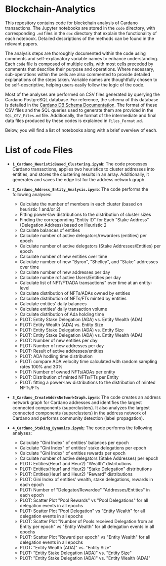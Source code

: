 # Blockchain-Analytics

This repository contains code for blockchain analysis of Cardano transactions. The Jupyter notebooks are stored in the `code` directory, with corresponding `.md` files in the `doc` directory that explain the functionality of each notebook. Detailed descriptions of the methods can be found in the relevant papers.

The analysis steps are thoroughly documented within the code using comments and self-explanatory variable names to enhance understanding. Each `code` file is composed of multiple cells, with most cells preceded by comments that describe their purpose and operations. Where necessary, sub-operations within the cells are also commented to provide detailed explanations of the steps taken. Variable names are thoughtfully chosen to be self-descriptive, helping users easily follow the logic of the code.

Most of the analyses are performed on CSV files generated by querying the Cardano PostgreSQL database. For reference, the schema of this database is detailed in the [Cardano DB Schema Documentation](https://github.com/IntersectMBO/cardano-db-sync/blob/13.3.0.0/doc/schema.md). The format of these CSV files and the SQL queries used to generate them are provided in the `SQL_CSV_Files.md` file. Additionally, the format of the intermediate and final data files produced by these codes is explained in `Files_Format.md`.

Below, you will find a list of notebooks along with a brief overview of each.

# List of `code` Files

- **`1_Cardano_HeuristicBased_Clustering.ipynb`**: The code processes Cardano transactions, applies two heuristics to cluster addresses into entities, and stores the clustering results in an array. Additionally, it generates and saves the edge list for the address network graph.

- **`2_Cardano_Address_Entity_Analysis.ipynb`**: The code performs the following analyses:
    - Calculate the number of members in each cluster (based on heuristic 1 and/or 2)
    - Fitting power-law distributions to the distribution of cluster sizes
    - Finding the corresponding "Entity ID" for Each "Stake Address" (Delegation Address) based on Heuristic 2
    - Calculate balances of entities
    - Calculate number of active delegators/rewarders (entities) per epoch
    - Calculate number of active delegators (Stake Addresses/Entities) per epoch
    - Calculate number of new entities over time
    - Calculate number of new "Byron", "Shelley", and "Stake" addresses over time
    - Calculate number of new addresses per day
    - Calculate numbe rof active Users/Entities per day
    - Calculate list of NFT/FT/ADA transactions" over time at an entity-level
    - Calculate distribution of NFTs/ADAs owned by entities
    - Calculate distribution of NFTs/FTs minted by entities
    - Calculate entities' daily balances
    - Calculate entities' daily transaction volume
    - Calculate distribution of Ada holding time
    - PLOT: Entity Stake Delegation (ADA) vs. Entity Wealth (ADA)
    - PLOT: Entity Wealth (ADA) vs. Entity Size
    - PLOT: Entity Stake Delegation (ADA) vs. Entity Size
    - PLOT: Entity Stake Delegation (ADA) vs. Entity Wealth (ADA)
    - PLOT: Number of new entities per day
    - PLOT: Number of new addresses per day
    - PLOT: Result of active addresses/entities
    - PLOT: ADA hodling time distribution
    - PLOT: compare ADA velocity time calculated with random sampling rates 100% and 30%
    - PLOT: Number of owned NFTs/ADAs per entity
    - PLOT: Distribution of minted NFTs/FTs per Entity
    - PLOT: fitting a power-law distributions to the distribution of minted NFTs/FTs

- **`3_Cardano_CreateAddrsNetworkGraph.ipynb`**: The code creates an address network graph for Cardano addresses and identifies the largest connected components (superclusters). It also analyzes the largest connected components (superclusters) in the address network of Cardano and performs community detection (label propagation).


- **`4_Cardano_Staking_Dynamics.ipynb`**; The code performs the following analyses:
    - Calculate "Gini Index" of entities' balances per epoch
    - Calculate "Gini Index" of entities' stake delegations per epoch
    - Calculate "Gini Index" of entities rewards per epoch
    - Calculate number of active delegators (Stake Addresses) per epoch
    - PLOT: Entities(Heur1 and Heur2) "Wealth" distributions
    - PLOT: Entities(Heur1 and Heur2) "Stake Delegation" distributions
    - PLOT: Entities(Heur1 and Heur2) "Reward" distributions
    - PLOT: Gini Index of entities' wealth, stake delegations, rewards in each epoch
    - PLOT: Number of "Delegator/Rewardee" "Addresses/Entities" in each epoch
    - PLOT: Scatter Plot "Pool Rewards" vs "Pool Delegations" for all delegation events in all epochs
    - PLOT: Scatter Plot "Pool Delegation" vs "Entity Wealth" for all delegation events in all epochs
    - PLOT: Scatter Plot "Number of Pools received Delegation from an Entity per epoch" vs "Entity Wealth" for all delegation events in all epochs
    - PLOT: Scatter Plot "Reward per epoch" vs "Entity Wealth" for all delegation events in all epochs
    - PLOT: "Entity Wealth (ADA)" vs. "Entity Size"
    - PLOT: "Entity Stake Delegation (ADA)" vs. "Entity Size"
    - PLOT: "Entity Stake Delegation (ADA)" vs. "Entity Wealth (ADA)"



